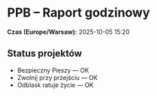 # PPB – Raport godzinowy
**Czas (Europe/Warsaw):** 2025-10-05 15:20

## Status projektów
- Bezpieczny Pieszy — OK
- Zwolnij przy przejściu — OK
- Odblask ratuje życie — OK

